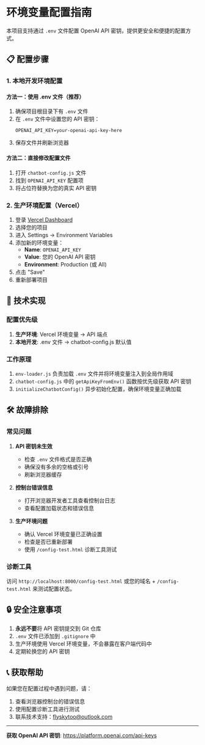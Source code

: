 # 环境变量配置指南

本项目支持通过 `.env` 文件配置 OpenAI API 密钥，提供更安全和便捷的配置方式。

## 📋 配置步骤

### 1. 本地开发环境配置

#### 方法一：使用 .env 文件（推荐）

1. 确保项目根目录下有 `.env` 文件
2. 在 `.env` 文件中设置您的 API 密钥：
   ```
   OPENAI_API_KEY=your-openai-api-key-here
   ```
3. 保存文件并刷新浏览器

#### 方法二：直接修改配置文件

1. 打开 `chatbot-config.js` 文件
2. 找到 `OPENAI_API_KEY` 配置项
3. 将占位符替换为您的真实 API 密钥

### 2. 生产环境配置（Vercel）

1. 登录 [Vercel Dashboard](https://vercel.com/dashboard)
2. 选择您的项目
3. 进入 Settings → Environment Variables
4. 添加新的环境变量：
   - **Name**: `OPENAI_API_KEY`
   - **Value**: 您的 OpenAI API 密钥
   - **Environment**: Production (或 All)
5. 点击 "Save"
6. 重新部署项目

## 🔧 技术实现

### 配置优先级

1. **生产环境**: Vercel 环境变量 → API 端点
2. **本地开发**: .env 文件 → chatbot-config.js 默认值

### 工作原理

1. `env-loader.js` 负责加载 `.env` 文件并将环境变量注入到全局作用域
2. `chatbot-config.js` 中的 `getApiKeyFromEnv()` 函数按优先级获取 API 密钥
3. `initializeChatbotConfig()` 异步初始化配置，确保环境变量正确加载

## 🛠️ 故障排除

### 常见问题

1. **API 密钥未生效**
   - 检查 `.env` 文件格式是否正确
   - 确保没有多余的空格或引号
   - 刷新浏览器缓存

2. **控制台错误信息**
   - 打开浏览器开发者工具查看控制台日志
   - 查看配置加载状态和错误信息

3. **生产环境问题**
   - 确认 Vercel 环境变量已正确设置
   - 检查是否已重新部署
   - 使用 `/config-test.html` 诊断工具测试

### 诊断工具

访问 `http://localhost:8000/config-test.html` 或您的域名 + `/config-test.html` 来测试配置状态。

## 🔒 安全注意事项

1. **永远不要**将 API 密钥提交到 Git 仓库
2. `.env` 文件已添加到 `.gitignore` 中
3. 生产环境使用 Vercel 环境变量，不会暴露在客户端代码中
4. 定期轮换您的 API 密钥

## 📞 获取帮助

如果您在配置过程中遇到问题，请：

1. 查看浏览器控制台的错误信息
2. 使用配置诊断工具进行测试
3. 联系技术支持：flyskytoo@outlook.com

---

**获取 OpenAI API 密钥**: https://platform.openai.com/api-keys